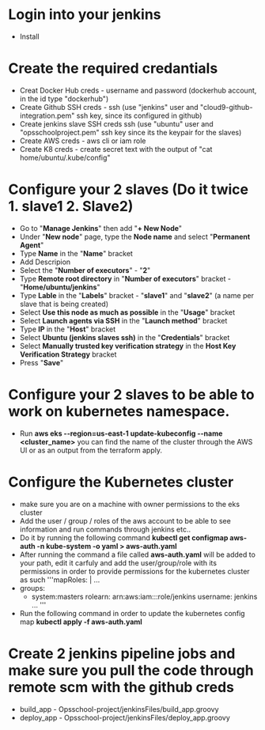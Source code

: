 # Login into your jenkins
- Install

# Create the required credantials
- Creat Docker Hub creds - username and password (dockerhub account, in the id type "dockerhub")
- Create Github SSH creds - ssh (use "jenkins" user and "cloud9-github-integration.pem" ssh key, since its configured in github)
- Create jenkins slave SSH creds ssh (use "ubuntu" user and "opsschoolproject.pem" ssh key since its the keypair for the slaves)
- Create AWS creds - aws cli or iam role
- Create K8 creds - create secret text with the output of "cat home/ubuntu/.kube/config"

# Configure your 2 slaves (Do it twice 1. slave1 2. Slave2)
- Go to "**Manage Jenkins**" then add "**+ New Node**"
- Under "**New node**" page, type the **Node name** and select "**Permanent Agent**"
- Type **Name** in the "**Name**" bracket
- Add Descripion
- Select the "**Number of executors**" - "**2**"
- Type **Remote root directory** in "**Number of executors**" bracket - "**Home/ubuntu/jenkins**"
- Type **Lable** in the "**Labels**" bracket - "**slave1**" and "**slave2**" (a name per slave that is being created)
- Select **Use this node as much as possible** in the "**Usage**" bracket
- Select **Launch agents via SSH** in the "**Launch method**" bracket
- Type **IP** in the "**Host**" bracket
- Select **Ubuntu (jenkins slaves ssh)**  in the "**Credentials**" bracket
- Select **Manually trusted key verification strategy** in the **Host Key Verification Strategy** bracket
- Press "**Save**"

# Configure your 2 slaves to be able to work on kubernetes namespace.
- Run **aws eks --region=us-east-1 update-kubeconfig --name <cluster_name>** you can find the name of the cluster through the AWS UI or as an output from the terraform apply.
# Configure the Kubernetes cluster
- make sure you are on a machine with owner permissions to the eks cluster
- Add the user / group / roles of the aws account to be able to see information and run commands through jenkins etc..
- Do it by running the following command **kubectl get configmap aws-auth -n kube-system -o yaml > aws-auth.yaml**
- After running the command a file called **aws-auth.yaml** will be added to your path, edit it carfuly and add the user/group/role with its permissions in order to provide permissions for the kubernetes cluster as such
'''mapRoles: |
...
 - groups:
      - system:masters
      rolearn: arn:aws:iam::<need to change>:role/jenkins
      username: jenkins
... '''
- Run the following command in order to update the kubernetes config map **kubectl apply -f aws-auth.yaml**

# Create 2 jenkins pipeline jobs and make sure you pull the code through remote scm with the github creds
- build_app - Opsschool-project/jenkinsFiles/build_app.groovy
- deploy_app - Opsschool-project/jenkinsFiles/deploy_app.groovy
